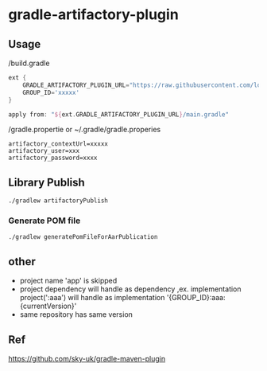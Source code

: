 # gradle-artifactory-plugin
## Usage

/build.gradle
```groovy
ext {
    GRADLE_ARTIFACTORY_PLUGIN_URL="https://raw.githubusercontent.com/lotosbin/gradle-artifactory-plugin/master"
    GROUP_ID='xxxxx'
}
```
```groovy
apply from: "${ext.GRADLE_ARTIFACTORY_PLUGIN_URL}/main.gradle"
```

/gradle.propertie or ~/.gradle/gradle.properies
```properties
artifactory_contextUrl=xxxxx
artifactory_user=xxx
artifactory_password=xxxx
```
## Library Publish
```shell
./gradlew artifactoryPublish
```

### Generate POM file
```shell
./gradlew generatePomFileForAarPublication
```

## other
- project name 'app' is skipped
- project dependency will handle as dependency ,ex. implementation project(':aaa') will handle as implementation '{GROUP_ID}:aaa:{currentVersion}'
- same repository has same version

## Ref
https://github.com/sky-uk/gradle-maven-plugin